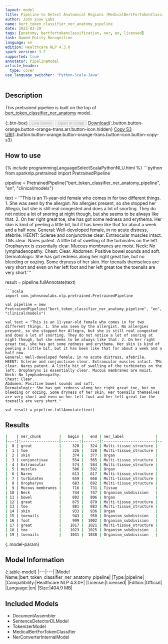 ```yaml
---
layout: model
title: Pipeline to Detect Anatomical Regions (MedicalBertForTokenClassifier)
author: John Snow Labs
name: bert_token_classifier_ner_anatomy_pipeline
date: 2023-03-20
tags: [anatomy, bertfortokenclassification, ner, en, licensed]
task: Named Entity Recognition
language: en
edition: Healthcare NLP 4.3.0
spark_version: 3.2
supported: true
annotator: PipelineModel
article_header:
  type: cover
use_language_switcher: "Python-Scala-Java"
---
```


## Description

This pretrained pipeline is built on the top of [bert_token_classifier_ner_anatomy](https://nlp.johnsnowlabs.com/2022/01/06/bert_token_classifier_ner_anatomy_en.html) model.

{:.btn-box}
<button class="button button-orange" disabled>Live Demo</button>
<button class="button button-orange" disabled>Open in Colab</button>
[Download](https://s3.amazonaws.com/auxdata.johnsnowlabs.com/clinical/models/bert_token_classifier_ner_anatomy_pipeline_en_4.3.0_3.2_1679306174114.zip){:.button.button-orange.button-orange-trans.arr.button-icon.hidden}
[Copy S3 URI](s3://auxdata.johnsnowlabs.com/clinical/models/bert_token_classifier_ner_anatomy_pipeline_en_4.3.0_3.2_1679306174114.zip){:.button.button-orange.button-orange-trans.button-icon.button-copy-s3}

## How to use



<div class="tabs-box" markdown="1">
{% include programmingLanguageSelectScalaPythonNLU.html %}
```python
from sparknlp.pretrained import PretrainedPipeline

pipeline = PretrainedPipeline("bert_token_classifier_ner_anatomy_pipeline", "en", "clinical/models")

text = '''This is an 11-year-old female who comes in for two different things. 1. She was seen by the allergist. No allergies present, so she stopped her Allegra, but she is still real congested and does a lot of snorting. They do not notice a lot of snoring at night though, but she seems to be always like that. 2. On her right great toe, she has got some redness and erythema. Her skin is kind of peeling a little bit, but it has been like that for about a week and a half now.
General: Well-developed female, in no acute distress, afebrile.
HEENT: Sclerae and conjunctivae clear. Extraocular muscles intact. TMs clear. Nares patent. A little bit of swelling of the turbinates on the left. Oropharynx is essentially clear. Mucous membranes are moist.
Neck: No lymphadenopathy.
Chest: Clear.
Abdomen: Positive bowel sounds and soft.
Dermatologic: She has got redness along her right great toe, but no bleeding or oozing. Some dryness of her skin. Her toenails themselves are very short and even on her left foot and her left great toe the toenails are very short.'''

result = pipeline.fullAnnotate(text)
```
```scala
import com.johnsnowlabs.nlp.pretrained.PretrainedPipeline

val pipeline = new PretrainedPipeline("bert_token_classifier_ner_anatomy_pipeline", "en", "clinical/models")

val text = "This is an 11-year-old female who comes in for two different things. 1. She was seen by the allergist. No allergies present, so she stopped her Allegra, but she is still real congested and does a lot of snorting. They do not notice a lot of snoring at night though, but she seems to be always like that. 2. On her right great toe, she has got some redness and erythema. Her skin is kind of peeling a little bit, but it has been like that for about a week and a half now.
General: Well-developed female, in no acute distress, afebrile.
HEENT: Sclerae and conjunctivae clear. Extraocular muscles intact. TMs clear. Nares patent. A little bit of swelling of the turbinates on the left. Oropharynx is essentially clear. Mucous membranes are moist.
Neck: No lymphadenopathy.
Chest: Clear.
Abdomen: Positive bowel sounds and soft.
Dermatologic: She has got redness along her right great toe, but no bleeding or oozing. Some dryness of her skin. Her toenails themselves are very short and even on her left foot and her left great toe the toenails are very short."

val result = pipeline.fullAnnotate(text)
```
</div>

## Results

```bash
|    | ner_chunk        |   begin |   end | ner_label              |   confidence |
|---:|:-----------------|--------:|------:|:-----------------------|-------------:|
|  0 | great            |     320 |   324 | Multi-tissue_structure |     0.693343 |
|  1 | toe              |     326 |   328 | Multi-tissue_structure |     0.378996 |
|  2 | skin             |     374 |   377 | Organ                  |     0.946453 |
|  3 | conjunctivae     |     554 |   565 | Multi-tissue_structure |     0.929193 |
|  4 | Extraocular      |     574 |   584 | Multi-tissue_structure |     0.858331 |
|  5 | muscles          |     586 |   592 | Organ                  |     0.670788 |
|  6 | Nares            |     613 |   617 | Multi-tissue_structure |     0.573931 |
|  7 | turbinates       |     659 |   668 | Multi-tissue_structure |     0.947797 |
|  8 | Oropharynx       |     683 |   692 | Multi-tissue_structure |     0.458301 |
|  9 | Mucous membranes |     716 |   731 | Tissue                 |     0.811466 |
| 10 | Neck             |     744 |   747 | Organism_subdivision   |     0.879527 |
| 11 | bowel            |     802 |   806 | Organ                  |     0.919502 |
| 12 | great            |     875 |   879 | Multi-tissue_structure |     0.701514 |
| 13 | toe              |     881 |   883 | Multi-tissue_structure |     0.264513 |
| 14 | skin             |     933 |   936 | Organ                  |     0.925361 |
| 15 | toenails         |     943 |   950 | Organism_subdivision   |     0.674937 |
| 16 | foot             |     999 |  1002 | Organism_subdivision   |     0.544587 |
| 17 | great            |    1017 |  1021 | Multi-tissue_structure |     0.818323 |
| 18 | toe              |    1023 |  1025 | Organism_subdivision   |     0.341098 |
| 19 | toenails         |    1031 |  1038 | Organism_subdivision   |     0.75016  |
```

{:.model-param}
## Model Information

{:.table-model}
|---|---|
|Model Name:|bert_token_classifier_ner_anatomy_pipeline|
|Type:|pipeline|
|Compatibility:|Healthcare NLP 4.3.0+|
|License:|Licensed|
|Edition:|Official|
|Language:|en|
|Size:|404.9 MB|

## Included Models

- DocumentAssembler
- SentenceDetectorDLModel
- TokenizerModel
- MedicalBertForTokenClassifier
- NerConverterInternalModel